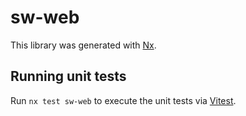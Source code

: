 # sw-web

This library was generated with [Nx](https://nx.dev).

## Running unit tests

Run `nx test sw-web` to execute the unit tests via [Vitest](https://vitest.dev/).
